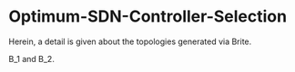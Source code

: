# Optimum-SDN-Controller-Selection

Herein, a detail is given about the topologies generated via Brite.

B_1 and B_2. 
